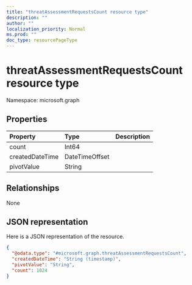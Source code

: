 ```yaml
---
title: "threatAssessmentRequestsCount resource type"
description: ""
author: ""
localization_priority: Normal
ms.prod: ""
doc_type: resourcePageType
---
```


# threatAssessmentRequestsCount resource type


Namespace: microsoft.graph



## Properties
|Property|Type|Description|
|:---|:---|:---|
|count|Int64||
|createdDateTime|DateTimeOffset||
|pivotValue|String||

## Relationships
None

## JSON representation
Here is a JSON representation of the resource.
<!-- {
  "blockType": "resource",
  "@odata.type": "microsoft.graph.threatAssessmentRequestsCount"
}
-->
``` json
{
  "@odata.type": "#microsoft.graph.threatAssessmentRequestsCount",
  "createdDateTime": "String (timestamp)",
  "pivotValue": "String",
  "count": 1024
}
```

